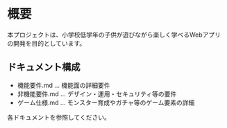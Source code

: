 # 概要
本プロジェクトは、小学校低学年の子供が遊びながら楽しく学べるWebアプリの開発を目的としています。

## ドキュメント構成
- 機能要件.md … 機能面の詳細要件
- 非機能要件.md … デザイン・運用・セキュリティ等の要件
- ゲーム仕様.md … モンスター育成やガチャ等のゲーム要素の詳細

各ドキュメントを参照してください。